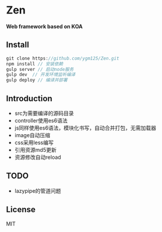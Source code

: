 # Zen

**Web framework based on KOA**

## Install
```js
git clone https://github.com/ygm125/Zen.git
npm install // 安装依赖
gulp server // 启动node服务
gulp dev  // 开发环境监听编译
gulp deploy // 编译并部署
```
## Introduction
- src为需要编译的源码目录
- controller使用es6语法
- js同样使用es6语法，模块化书写，自动合并打包，无需加载器
- image自动压缩
- css采用less编写
- 引用资源md5更新
- 资源修改自动reload

## TODO
- lazypipe的管道问题

## License
MIT


